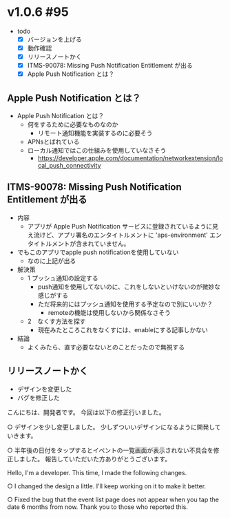 # v1.0.6 #95

- todo
  - [x] バージョンを上げる
  - [x] 動作確認
  - [x] リリースノートかく
  - [x] ITMS-90078: Missing Push Notification Entitlement が出る
  - [x] Apple Push Notification とは？

## Apple Push Notification とは？

- Apple Push Notification とは？
  - 何をするために必要なものなのか
    - リモート通知機能を実装するのに必要そう
  - APNsとばれている
  - ローカル通知ではこの仕組みを使用していなさそう
    - <https://developer.apple.com/documentation/networkextension/local_push_connectivity>

## ITMS-90078: Missing Push Notification Entitlement が出る

- 内容
  - アプリが Apple Push Notification サービスに登録されているように見え流けど、アプリ署名のエンタイトルメントに 'aps-environment' エンタイトルメントが含まれていません。
- でもこのアプリでapple push notificationを使用していない
  - なのに上記が出る
- 解決策
  - 1 プッシュ通知の設定する
    - push通知を使用してないのに、これをしないといけないのが微妙な感じがする
    - ただ将来的にはプッシュ通知を使用する予定なので別にいいか？
      - remoteの機能は使用しないから関係なさそう
  - 2　なくす方法を探す
    - 現在みたところこれをなくすには、enableにする記事しかない
- 結論
  - よくみたら、直す必要なないとのことだったので無視する

## リリースノートかく

- デザインを変更した
- バグを修正した

こんにちは、開発者です。
今回は以下の修正行いました。

○ デザインを少し変更しました。
少しずついいデザインになるように開発していきます。

○ 半年後の日付をタップするとイベントの一覧画面が表示されない不具合を修正しました。
報告していただいた方ありがとうございます。

Hello, I'm a developer.
This time, I made the following changes.

○ I changed the design a little.
I'll keep working on it to make it better.

○ Fixed the bug that the event list page does not appear when you tap the date 6 months from now.
Thank you to those who reported this.
